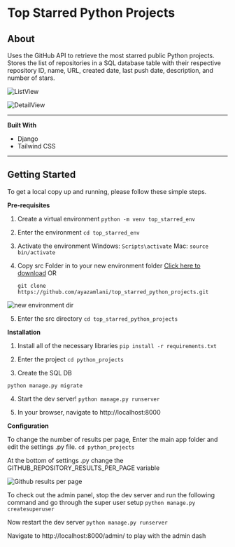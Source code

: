 

# Top Starred Python Projects

## About

Uses the GitHub API to retrieve the most starred public Python projects.
Stores the list of repositories in a SQL database table with their respective repository ID, name, URL, created date, last push date, description, and number of stars.



![ListView](https://cdn.imgchest.com/files/w7pjc5x8v7p.png)



![DetailView](https://cdn.imgchest.com/files/d7ogc58q2y9.png)

<hr>

**Built With**

 - Django
 - Tailwind CSS
<hr>

## Getting Started
To get a local copy up and running, please follow these simple steps.

**Pre-requisites**
1. Create a virtual environment
```python -m venv top_starred_env```

2. Enter the environment
    ```cd top_starred_env```
3. Activate the environment
    Windows:
    ```Scripts\activate```
	Mac:
	```source bin/activate```
4. Copy src Folder in to your new environment folder
    [Click here to download](https://github.com/ayazamlani/top_starred_python_projects/archive/refs/heads/main.zip)
    OR
    
    ```git clone https://github.com/ayazamlani/top_starred_python_projects.git```

![new environment dir](https://cdn.imgchest.com/files/j7kzc5eoq7m.png)

5. Enter the src directory
    ```cd top_starred_python_projects```

**Installation**

 1. Install all of the necessary libraries
```pip install -r requirements.txt```

2. Enter the project
```cd python_projects```

3. Create the SQL DB

```python manage.py migrate```

4. Start the dev server!
 ``` python manage.py runserver ```

5. In your browser, navigate to http://localhost:8000

**Configuration**

To change the number of results per page, Enter the main app folder and edit the settings .py file.
    ```cd python_projects```

At the bottom of settings .py change the GITHUB_REPOSITORY_RESULTS_PER_PAGE variable


![Github results per page](https://cdn.imgchest.com/files/my2pcz9xw7j.png)


To check out the admin panel, stop the dev server and run the following command and go through the super user setup
```python manage.py createsuperuser```

Now restart the dev server
``` python manage.py runserver ```

Navigate to http://localhost:8000/admin/ to play with the admin dash


